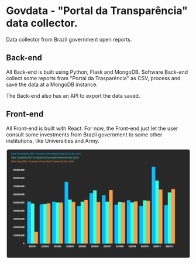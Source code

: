 # Govdata - "Portal da Transparência" data collector.

Data collector from Brazil government open reports.

## Back-end

All Back-end is built using Python, Flask and MongoDB. Software Back-end collect some reports from "Portal da Trasparência" as CSV, process and save the data at a MongoDB instance.

The Back-end also has an API to export the data saved.

## Front-end

All Front-end is built with React. For now, the Front-end just let the user consult some investments from Brazil government to some other institutions, like Universities and Army.


![alt text](screenshot-chart.png "Title")